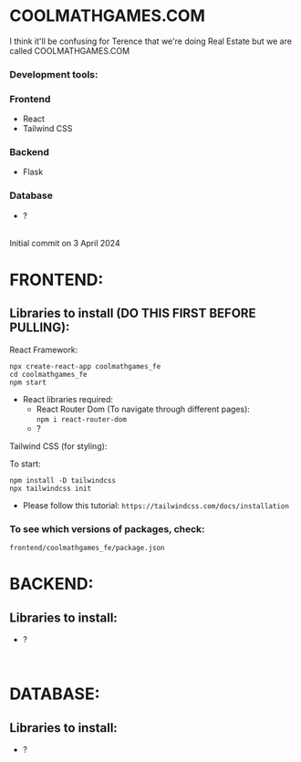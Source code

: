 # COOLMATHGAMES.COM

I think it'll be confusing for Terence that we're doing Real Estate but we are called COOLMATHGAMES.COM

### Development tools:
### Frontend
- React
- Tailwind CSS
 
 ### Backend
 - Flask

 ### Database
- ?

<br>
Initial commit on 3 April 2024

# FRONTEND:
## Libraries to install (DO THIS FIRST BEFORE PULLING): 
React Framework:  
```
npx create-react-app coolmathgames_fe
cd coolmathgames_fe
npm start
```
- React libraries required:
    - React Router Dom (To navigate through different pages):  
      `npm i react-router-dom`
    - ?
    

Tailwind CSS (for styling):  


To start:
```
npm install -D tailwindcss
npx tailwindcss init
```
- Please follow this tutorial:
`https://tailwindcss.com/docs/installation`

### To see which versions of packages, check:
`frontend/coolmathgames_fe/package.json`

# BACKEND:
## Libraries to install:
- ?

<br>

# DATABASE:
## Libraries to install:
- ?

